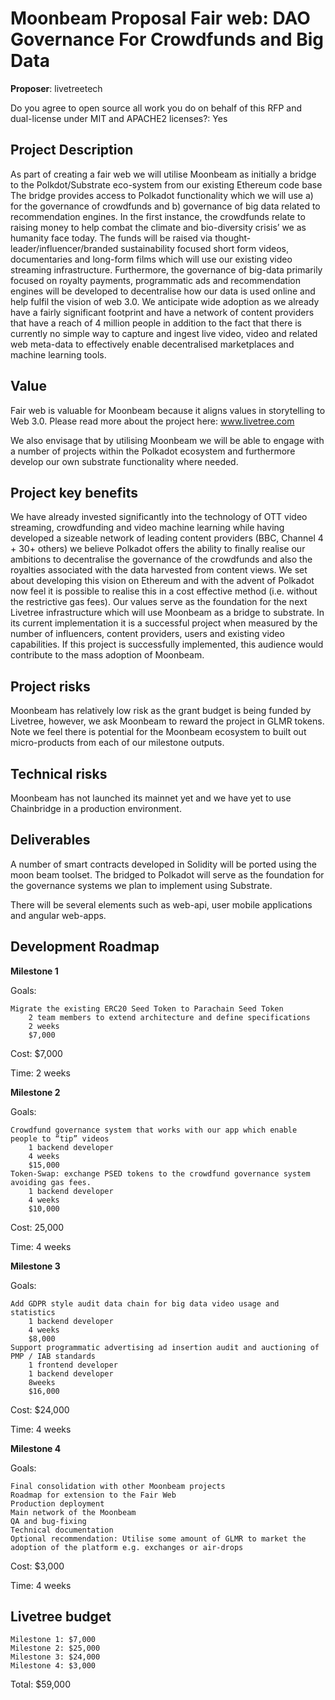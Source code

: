 # Moonbeam Proposal Fair web: DAO Governance For Crowdfunds and Big Data

**Proposer**: livetreetech

Do you agree to open source all work you do on behalf of this RFP and dual-license under MIT and APACHE2 licenses?: Yes

## Project Description

As part of creating a fair web we will utilise Moonbeam as initially a bridge to the Polkdot/Substrate eco-system from our existing Ethereum code base The bridge provides access to Polkadot functionality which we will use a) for the governance of crowdfunds and b) governance of big data related to recommendation engines.  In the first instance, the crowdfunds relate to raising money to help combat the climate and bio-diversity crisis’ we as humanity face today.  The funds will be raised via thought-leader/influencer/branded sustainability focused short form videos, documentaries and long-form films which will use our existing video streaming infrastructure. Furthermore, the governance of big-data primarily focused on royalty payments, programmatic ads and recommendation engines will be developed to decentralise how our data is used online and help fulfil the vision of web 3.0. We anticipate wide adoption as we already have a fairly significant footprint and have a network of content providers that have a reach of 4 million people in addition to the fact that there is currently no simple way to capture and ingest live video, video and related web meta-data to effectively enable decentralised marketplaces and machine learning tools.

## Value

Fair web is valuable for Moonbeam because it aligns values in storytelling to Web 3.0. Please read more about the project here: www.livetree.com

We also envisage that by utilising Moonbeam we will be able to engage with a number of projects within the Polkadot ecosystem and furthermore develop our own substrate functionality where needed.

## Project key benefits

We have already invested significantly into the technology of OTT video streaming, crowdfunding and video machine learning while having developed a sizeable network of leading content providers (BBC, Channel 4 + 30+ others)  we  believe Polkadot offers the ability to finally realise our ambitions to decentralise the governance of the crowdfunds and also the royalties associated with the data harvested from content views. We set about developing this vision on Ethereum and with the advent of Polkadot now feel it is possible to realise this in a cost effective method (i.e. without the restrictive gas fees).  Our values serve as the foundation for the next Livetree infrastructure which will use Moonbeam as a bridge to substrate. In its current implementation it is a successful project when measured by the number of influencers, content providers, users and existing video capabilities. If this project is successfully implemented, this audience would contribute to the mass adoption of Moonbeam.

## Project risks

Moonbeam has relatively low risk as the grant budget is being funded by Livetree, however, we ask Moonbeam to reward the project in GLMR tokens. Note we feel there is potential for the Moonbeam ecosystem to built out micro-products from each of our milestone outputs.

## Technical risks

Moonbeam has not launched its mainnet yet and we have yet to use Chainbridge in a production environment.

## Deliverables

A number of smart contracts developed in Solidity will be ported using the moon beam toolset. The bridged to Polkadot will serve as the foundation for the governance systems we plan to implement using Substrate.

There will be several elements such as web-api, user mobile applications and angular web-apps.

## Development Roadmap

**Milestone 1**

Goals:

    Migrate the existing ERC20 Seed Token to Parachain Seed Token
        2 team members to extend architecture and define specifications
        2 weeks
        $7,000

Cost: $7,000

Time: 2 weeks

**Milestone 2**

Goals:

    Crowdfund governance system that works with our app which enable people to “tip” videos
        1 backend developer
        4 weeks
        $15,000
    Token-Swap: exchange PSED tokens to the crowdfund governance system avoiding gas fees.
        1 backend developer
        4 weeks
        $10,000

Cost: 25,000

Time: 4 weeks

**Milestone 3**

Goals:

    Add GDPR style audit data chain for big data video usage and statistics
        1 backend developer
        4 weeks
        $8,000
    Support programmatic advertising ad insertion audit and auctioning of PMP / IAB standards
        1 frontend developer
        1 backend developer
        8weeks
        $16,000

Cost: $24,000

Time: 4 weeks

**Milestone 4**

Goals:

    Final consolidation with other Moonbeam projects
    Roadmap for extension to the Fair Web
    Production deployment
    Main network of the Moonbeam
    QA and bug-fixing
    Technical documentation
    Optional recommendation: Utilise some amount of GLMR to market the adoption of the platform e.g. exchanges or air-drops

Cost: $3,000

Time: 4 weeks

## Livetree budget

    Milestone 1: $7,000
    Milestone 2: $25,000
    Milestone 3: $24,000
    Milestone 4: $3,000

Total: $59,000


 
